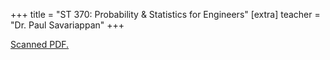 +++
title = "ST 370: Probability & Statistics for Engineers"
[extra]
teacher = "Dr. Paul Savariappan"
+++

[Scanned PDF.](st370.pdf)
